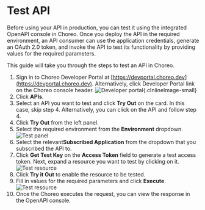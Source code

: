 # Test API
 
Before using your API in production, you can test it using the integrated OpenAPI console in Choreo. Once you deploy the API in the required environment, an API consumer can use the application credentials, generate an OAuth 2.0 token, and invoke the API to test its functionality by providing values for the required parameters.

This guide will take you through the steps to test an API in Choreo. 

1. Sign in to Choreo Developer Portal at [https://devportal.choreo.dev](https://devportal.choreo.dev). Alternatively, click  Developer Portal link on the Choreo console header. 
    ![Developer portal](../assets/img/developer-portal/manage-applications/developer-portal.png){.cInlineImage-small}
2. Click **APIs**.
3. Select an API you want to test and click **Try Out** on the card. In this case, skip step 4. Alternatively, you can click on the API and follow step 4.
4. Click **Try Out** from the left panel.
5. Select the required environment from the **Environment** dropdown. 
    ![Test panel](../assets/img/developer-portal/test-api/test-panel.png)
6. Select the relevant**Subscribed Application** from the dropdown that you subscribed the API to. 
7. Click **Get Test Key** on the **Access Token** field to generate a test access token. 
Next, expand a resource you want to test by clicking on it.
    ![Test resource](../assets/img/developer-portal/test-api/test-resource.png)
9. Click **Try it Out** to enable the resource to be tested.  
10. Fill in values for the required parameters and click **Execute**.
   ![Test resource](../assets/img/developer-portal/test-api/test-enabled-resource.png)
11. Once the Choreo executes the request, you can view the response in the OpenAPI console.  

